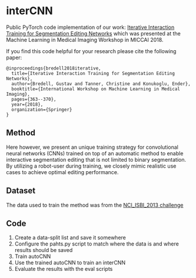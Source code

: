# interCNN
Public PyTorch code implementation of our work: [Iterative Interaction Training for Segmentation Editing Networks](https://link.springer.com/chapter/10.1007/978-3-030-00919-9_42) which was presented at the Machine Learning in Medical Imaging Workshop in MICCAI 2018.

If you find this code helpful for your research please cite the following paper:
```
@inproceedings{bredell2018iterative,
  title={Iterative Interaction Training for Segmentation Editing Networks},
  author={Bredell, Gustav and Tanner, Christine and Konukoglu, Ender},
  booktitle={International Workshop on Machine Learning in Medical Imaging},
  pages={363--370},
  year={2018},
  organization={Springer}
}
```
Method
---
Here however, we present an unique training strategy for convolutional neural networks (CNNs) trained on top of an automatic method to enable interactive segmentation editing that is not limited to binary segmentation. By utilizing a robot-user during training, we closely mimic realistic use cases to achieve optimal editing performance.


Dataset
---
The data used to train the method was from the [NCI_ISBI_2013 challenge](https://wiki.cancerimagingarchive.net/display/Public/NCI-ISBI+2013+Challenge+-+Automated+Segmentation+of+Prostate+Structures)

Code
---
1. Create a data-split list and save it somewhere
2. Configure the pahts.py script to match where the data is and where results should be saved
3. Train autoCNN
4. Use the trained autoCNN to train an interCNN
5. Evaluate the results with the eval scripts


